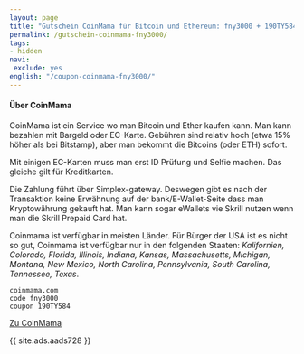 ```yaml
---
layout: page
title: "Gutschein CoinMama für Bitcoin und Ethereum: fny3000 + 190TY584"
permalink: /gutschein-coinmama-fny3000/
tags:
- hidden
navi:
 exclude: yes
english: "/coupon-coinmama-fny3000/"
---
```


#### Über CoinMama

CoinMama ist ein Service wo man Bitcoin und Ether kaufen kann. Man kann bezahlen mit Bargeld oder EC-Karte. Gebühren sind relativ hoch (etwa 15% höher als bei Bitstamp), aber man bekommt die Bitcoins (oder ETH) sofort.

Mit einigen EC-Karten muss man erst ID Prüfung und Selfie machen. Das gleiche gilt für Kreditkarten.

Die Zahlung führt über Simplex-gateway. Deswegen gibt es nach der Transaktion keine Erwähnung auf der bank/E-Wallet-Seite dass man Kryptowährung gekauft hat. Man kann sogar eWallets vie Skrill nutzen wenn man die Skrill Prepaid Card hat.

Coinmama ist verfügbar in meisten Länder. Für Bürger der USA ist es nicht so gut, Coinmama ist verfügbar nur in den folgenden Staaten: *Kalifornien, Colorado, Florida, Illinois, Indiana, Kansas, Massachusetts, Michigan, Montana, New Mexico, North Carolina, Pennsylvania, South Carolina, Tennessee, Texas*.

```
coinmama.com
code fny3000
coupon 190TY584
```

<a rel="nofollow" href="https://www.coinmama.com/?ref=fny3000" class="button" target="_blank">Zu CoinMama</a>


{{ site.ads.aads728 }}
